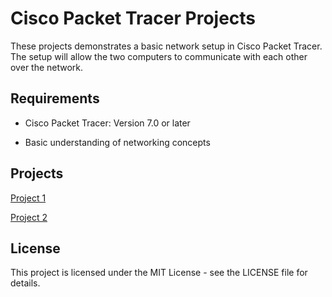 # Cisco Packet Tracer Projects
These projects demonstrates a basic network setup in Cisco Packet Tracer. The setup will allow the two computers to communicate with each other over the network.

## Requirements
- Cisco Packet Tracer: Version 7.0 or later

- Basic understanding of networking concepts

## Projects

[Project 1](https://github.com/M-ITConsult/networking_projects/tree/main/04_Network_Access/Project_1)

[Project 2](https://github.com/M-ITConsult/networking_projects/tree/main/04_Network_Access/Project_2)



## License
This project is licensed under the MIT License - see the LICENSE file for details.